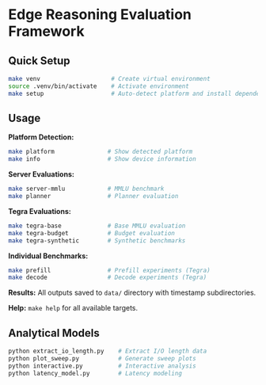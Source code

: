 
# Edge Reasoning Evaluation Framework

## Quick Setup

```bash
make venv                    # Create virtual environment
source .venv/bin/activate    # Activate environment  
make setup                   # Auto-detect platform and install dependencies
```

## Usage

**Platform Detection:**
```bash
make platform               # Show detected platform
make info                   # Show device information
```

**Server Evaluations:**
```bash
make server-mmlu            # MMLU benchmark
make planner                # Planner evaluation
```

**Tegra Evaluations:**
```bash
make tegra-base             # Base MMLU evaluation
make tegra-budget           # Budget evaluation
make tegra-synthetic        # Synthetic benchmarks
```

**Individual Benchmarks:**
```bash
make prefill                # Prefill experiments (Tegra)
make decode                 # Decode experiments (Tegra)
```

**Results:** All outputs saved to `data/` directory with timestamp subdirectories.

**Help:** `make help` for all available targets.

## Analytical Models

```bash
python extract_io_length.py    # Extract I/O length data
python plot_sweep.py           # Generate sweep plots
python interactive.py          # Interactive analysis
python latency_model.py        # Latency modeling
```

